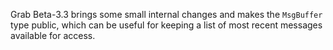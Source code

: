 Grab Beta-3.3 brings some small internal changes and makes the `MsgBuffer` type public, which can be useful for keeping a list of most recent messages available for access.